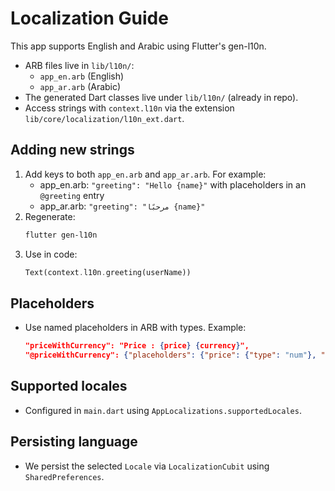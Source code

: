 # Localization Guide

This app supports English and Arabic using Flutter's gen-l10n.

- ARB files live in `lib/l10n/`:
  - `app_en.arb` (English)
  - `app_ar.arb` (Arabic)
- The generated Dart classes live under `lib/l10n/` (already in repo).
- Access strings with `context.l10n` via the extension `lib/core/localization/l10n_ext.dart`.

## Adding new strings
1. Add keys to both `app_en.arb` and `app_ar.arb`. For example:
   - app_en.arb: `"greeting": "Hello {name}"` with placeholders in an `@greeting` entry
   - app_ar.arb: `"greeting": "مرحبًا {name}"`
2. Regenerate:
   ```powershell
   flutter gen-l10n
   ```
3. Use in code:
   ```dart
   Text(context.l10n.greeting(userName))
   ```

## Placeholders
- Use named placeholders in ARB with types. Example:
  ```json
  "priceWithCurrency": "Price : {price} {currency}",
  "@priceWithCurrency": {"placeholders": {"price": {"type": "num"}, "currency": {"type": "String"}}}
  ```

## Supported locales
- Configured in `main.dart` using `AppLocalizations.supportedLocales`.

## Persisting language
- We persist the selected `Locale` via `LocalizationCubit` using `SharedPreferences`.

